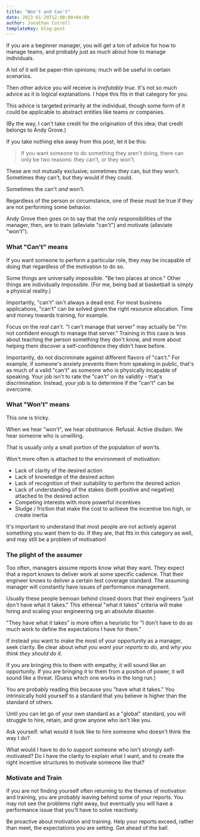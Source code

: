 ```yaml
---
title: "Won't and Can't"
date: 2023-01-20T12:00:00+04:00
author: Jonathan Cutrell
templateKey: blog-post
---
```


If you are a beginner manager, you will get a ton of advice for how to manage
teams, and probably just as much about how to manage individuals.

A lot of it will be paper-thin opinions; much will be useful in certain
scenarios.

Then other advice you will receive is _irrefutably true._ It's not so much
advice as it is logical explanations. I hope this fits in that category for
you.

This advice is targeted primarily at the individual, though some form of it
could be applicable to abstract entities like teams or companies.

(By the way, I can't take credit for the origination of this idea; that credit
belongs to Andy Grove.)

If you take nothing else away from this post, let it be this:

<Blockquote>If you want someone to do something they aren't doing, there can only be two reasons: they can't, or they won't.</Blockquote>

These are not mutually exclusive; sometimes they can, but they won't. Sometimes
they can't, but they would if they could.

Sometimes the can't _and_ won't.

Regardless of the person or circumstance, one of these must be true if they are
not performing some behavior.

Andy Grove then goes on to say that the only responsibilities of the manager,
then, are to train (alleviate "can't") and motivate (alleviate "won't").

### What "Can't" means

If you want someone to perform a particular role, they may be incapable of
doing that regardless of the motivation to do so.

Some things are universally impossible. "Be two places at once." Other things
are individually impossible. (For me, being bad at basketball is simply a
physical reality.)

Importantly, "can't" isn't always a dead end. For most business applications,
"can't" can be solved given the right resource allocation. Time and money
towards training, for example.

Focus on the _real_ can't. "I can't manage that server" may actually be "I'm
not confident enough to manage that server." Training in this case is less
about teaching the person something they don't know, and more about helping
them discover a self-confidence they didn't have before.

Importantly, do not discriminate against different flavors of "can't." For
example, if someone's anxiety prevents them from speaking in public, that's as
much of a valid "can't" as someone who is physically incapable of speaking.
Your job isn't to rate the "can't" on its validity - that's discrimination.
Instead, your job is to determine if the "can't" can be overcome.

### What "Won't" means

This one is tricky.

When we hear "won't", we hear obstinance. Refusal. Active disdain. We hear
someone who is unwilling.

That is usually only a small portion of the population of won'ts.

Won't more often is attached to the environment of motivation:

- Lack of clarity of the desired action
- Lack of knowledge of the desired action
- Lack of recognition of their suitability to perform the desired action
- Lack of understanding of the stakes (both positive and negative) attached to
  the desired action
- Competing interests with more powerful incentives
- Sludge / friction that make the cost to achieve the incentive too high, or
  create inertia

It's important to understand that most people are not actively against
something you want them to do. If they are, that fits in this category as well,
and may still be a problem of motivation!

### The plight of the assumer

Too often, managers assume reports know what they want. They expect that a
report knows to deliver work at some specific cadence. That their engineer
knows to deliver a certain test coverage standard. The assuming manager will
constantly have issues of performance management.

Usually these people bemoan behind closed doors that their engineers "just
don't have what it takes." This ethereal "what it takes" criteria will make
hiring and scaling your engineering org an absolute disaster.

"They have what it takes" is more often a heuristic for "I don't have to do as
much work to define the expectations I have for them."

If instead you want to make the most of your opportunity as a manager, seek
clarity. Be clear about _what you want your reports to do_, and _why you think
they should do it._

If you are bringing this to them with empathy, it will sound like an
opportunity. If you are bringing it to them from a position of power, it will
sound like a threat. (Guess which one works in the long run.)

You are probably reading this because you "have what it takes." You
intrinsically hold yourself to a standard that you believe is higher than the
standard of others.

Until you can let go of your own standard as a "global" standard, you will
struggle to hire, retain, and grow anyone who isn't like you.

Ask yourself: what would it look like to hire someone who doesn't think the way
I do?

What would I have to do to support someone who isn't strongly self-motivated?
Do I have the clarity to explain what I want, and to create the right incentive
structures to motivate someone like that?

### Motivate and Train

If you are not finding yourself often returning to the themes of motivation and
training, you are probably leaving behind some of your reports. You may not see
the problems right away, but eventually you will have a performance issue that
you'll have to solve reactively.

Be proactive about motivation and training. Help your reports exceed, rather than
meet, the expectations you are setting. Get ahead of the ball.
